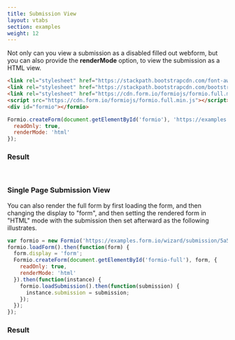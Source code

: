 ```yaml
---
title: Submission View
layout: vtabs
section: examples
weight: 12
---
```

Not only can you view a submission as a disabled filled out webform, but you can also provide the **renderMode** option, to view
the submission as a HTML view.

```html
<link rel="stylesheet" href="https://stackpath.bootstrapcdn.com/font-awesome/4.7.0/css/font-awesome.min.css">
<link rel="stylesheet" href="https://stackpath.bootstrapcdn.com/bootstrap/4.1.3/css/bootstrap.min.css">
<link rel="stylesheet" href="https://cdn.form.io/formiojs/formio.full.min.css">
<script src="https://cdn.form.io/formiojs/formio.full.min.js"></script>
<div id="formio"></formio>
```

```js
Formio.createForm(document.getElementById('formio'), 'https://examples.form.io/wizard/submission/5a542c9e2a40bf0001e0f8a9', {
  readOnly: true,
  renderMode: 'html'
});
```

<h3>Result</h3>
<div class="card card-body bg-light">
<div id="formio"></div>
<script type="text/javascript">
Formio.createForm(document.getElementById('formio'), 'https://examples.form.io/wizard/submission/5a542c9e2a40bf0001e0f8a9', {
  readOnly: true,
  renderMode: 'html'
});
</script>
</div>
<br/>
<h3>Single Page Submission View</h3>
<p>You can also render the full form by first loading the form, and then changing the display to "form", and then setting the rendered form in "HTML" mode with the submission then set afterward as the following illustrates.</p>

```js
var formio = new Formio('https://examples.form.io/wizard/submission/5a542c9e2a40bf0001e0f8a9');
formio.loadForm().then(function(form) {
  form.display = 'form';
  Formio.createForm(document.getElementById('formio-full'), form, {
    readOnly: true,
    renderMode: 'html'
  }).then(function(instance) {
    formio.loadSubmission().then(function(submission) {
      instance.submission = submission;
    });
  });
});
```

<h3>Result</h3>
<div class="card card-body bg-light">
<div id="formio-full"></div>
<script type="text/javascript">
var formio = new Formio('https://examples.form.io/wizard/submission/5a542c9e2a40bf0001e0f8a9');
formio.loadForm().then(function(form) {
  form.display = 'form';
  Formio.createForm(document.getElementById('formio-full'), form, {
    readOnly: true,
    renderMode: 'html'
  }).then(function(instance) {
    formio.loadSubmission().then(function(submission) {
      instance.submission = submission;
    });
  });
});
</script>
